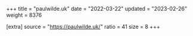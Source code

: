 +++
title = "paulwilde.uk"
date = "2022-03-22"
updated = "2023-02-26"
weight = 8376

[extra]
source = "https://paulwilde.uk/"
ratio = 41
size = 8
+++
